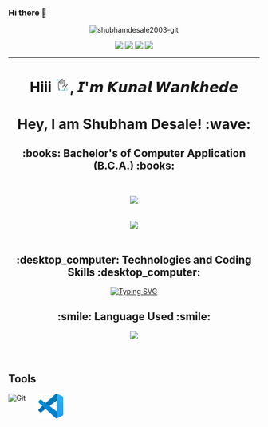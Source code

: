 ### Hi there 👋

<!--
**shubhamdesale2003/shubhamdesale2003** is a ✨ _special_ ✨ repository because its `README.md` (this file) appears on your GitHub profile.

Here are some ideas to get you started:

- 🔭 I’m currently working on ...
- 🌱 I’m currently learning ...
- 👯 I’m looking to collaborate on ...
- 🤔 I’m looking for help with ...
- 💬 Ask me about ...
- 📫 How to reach me: ...
- 😄 Pronouns: ...
- ⚡ Fun fact: ...
-->

<p align="center"> <img src="https://komarev.com/ghpvc/?username=shubhamdesale2003-git&label=Profile%20views&color=0e75b6&style=flat" alt="shubhamdesale2003-git" /> </p>
<p align="center">
    <img src="https://img.shields.io/badge/Age-21-blueviolet" />
    <img src="https://img.shields.io/badge/Focus-Frontend%20Development-green" />
    <img src="https://img.shields.io/badge/Lives-Amalner-success" />
    <img src="https://img.shields.io/badge/Languages-English%20Marathi%20%26%20Hindi-red" />
</p>

<hr>
<h1 align="center">Hiii <img src="https://raw.githubusercontent.com/Kunalsonar19/Kunalsonar19/main/wave.gif"
        width="30px">, 𝙄'𝙢 𝙆𝙪𝙣𝙖𝙡 𝙒𝙖𝙣𝙠𝙝𝙚𝙙𝙚 </h1>
<h1 align="center">Hey, I am Shubham Desale! :wave:</h1>
<h2 align="center">:books: Bachelor's of Computer Application (B.C.A.) :books:</h2>
<br>

<p align="center">
  <a href="https://github.com/shubhamdesale2003/">
    <img src="https://readme-typing-svg.herokuapp.com/?lines=Computer+Application+Student+Engineer;Frontend%20|%20%20JavaScript%20|%20%20React.js%20|%20%20HTML%20CSS;&center=true&width=550&height=40">
  </a>
</p>

<br>
<div align="center">
<img src="https://github-readme-stats.vercel.app/api?username=shubhamdesale2003&show_icons=true&theme=chartreuse-dark">
</div>
<br>
<h2 align="center">:desktop_computer: Technologies and Coding Skills :desktop_computer:</h2>
<p align="center">
 
 <a href="https://git.io/typing-svg">
    <img src="https://readme-typing-svg.herokuapp.com?font=Fira+Code&pause=1000&random=false&width=620&lines=JavaScript+%7C+HTML+%7C+CSS+%7C+JAVA+%7C+Git+and+GitHub" alt="Typing SVG">
  </a>
</p>




<h2 align="center">:smile: Language Used :smile:</h2>
<div align="center"><img src="https://github-readme-stats.vercel.app/api/top-langs/?username=shubhamdesale2003&layout=compact&theme=chartreuse-dark"></div>
<br>
<br>
<h2>Tools</h2>
<img align="left" alt="Git" width="50px" style="padding-right:10px;" src="https://cdn.jsdelivr.net/gh/devicons/devicon/icons/git/git-original.svg" />
<img align="left" alt="VS Code" width="50px" style="padding-right:10px;" src="https://github.com/devicons/devicon/blob/v2.15.1/icons/vscode/vscode-original.svg" />
<br>
<br>
